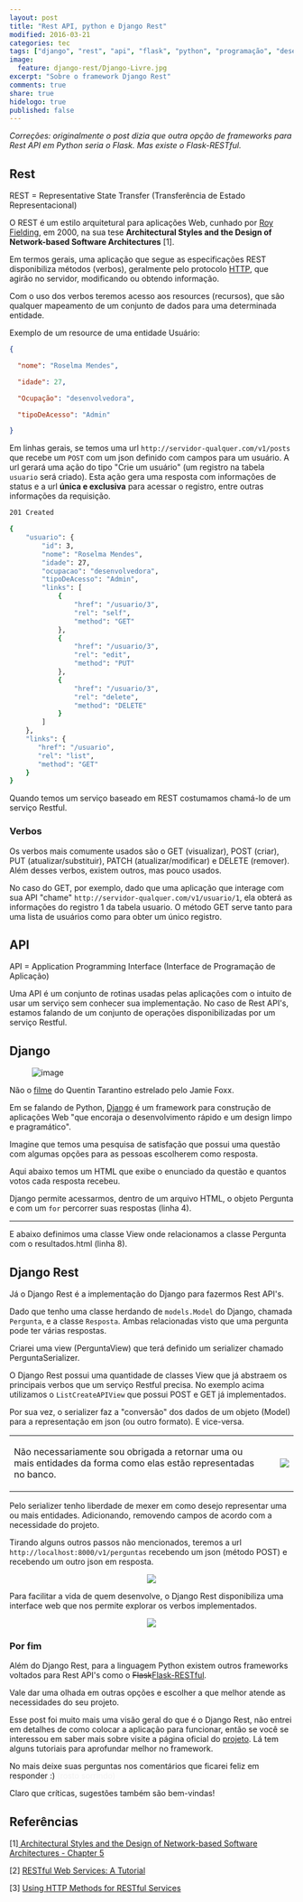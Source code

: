 ```yaml
---
layout: post
title: "Rest API, python e Django Rest"
modified: 2016-03-21
categories: tec
tags: ["django", "rest", "api", "flask", "python", "programação", "desenvolvimento"]
image:
  feature: django-rest/Django-Livre.jpg
excerpt: "Sobre o framework Django Rest"
comments: true
share: true
hidelogo: true
published: false
---
```


*Correções: originalmente o post dizia que outra opção de frameworks para Rest API em Python seria o Flask. Mas existe o Flask-RESTful.*

## Rest

<p style="text-align: left;">REST = Representative State Transfer (Transferência de Estado Representacional)</p>

O REST é um estilo arquitetural para aplicações Web, cunhado por <a href="http://roy.gbiv.com/">Roy Fielding</a>, em 2000, na sua tese <b>Architectural Styles and the Design of Network-based Software Architectures</b> [1].

Em termos gerais, uma aplicação que segue as especificações REST disponibiliza métodos (verbos), geralmente pelo protocolo <a href="http://br.ccm.net/contents/266-o-protocolo-http">HTTP</a>, que agirão no servidor, modificando ou obtendo informação.

Com o uso dos verbos teremos acesso aos resources (recursos), que são qualquer mapeamento de um conjunto de dados para uma determinada entidade.

Exemplo de um resource de uma entidade Usuário:

```json
{

  "nome": "Roselma Mendes",

  "idade": 27,

  "Ocupação": "desenvolvedora",

  "tipoDeAcesso": "Admin"

}
```


Em linhas gerais, se temos uma url `http://servidor-qualquer.com/v1/posts` que recebe um `POST` com um json definido com campos para um usuário. A url gerará uma ação do tipo "Crie um usuário" (um registro na tabela `usuario` será criado). Esta ação gera uma resposta com informações de status e a url <b>única e exclusiva</b> para acessar o registro, entre outras informações da requisição.

```bash
201 Created

{
    "usuario": {
        "id": 3,
        "nome": "Roselma Mendes",
        "idade": 27,
        "ocupacao": "desenvolvedora",
        "tipoDeAcesso": "Admin",
        "links": [
            {
                "href": "/usuario/3",
                "rel": "self",
                "method": "GET"
            },
            {
                "href": "/usuario/3",
                "rel": "edit",
                "method": "PUT"
            },
            {
                "href": "/usuario/3",
                "rel": "delete",
                "method": "DELETE"
            }
        ]
    },
    "links": {
       "href": "/usuario",
       "rel": "list",
       "method": "GET"
    }
}
```

Quando temos um serviço baseado em REST costumamos chamá-lo de um serviço <span class="evidence">Restful</span>.

### Verbos

Os verbos mais comumente usados são o GET (visualizar), POST (criar), PUT (atualizar/substituir), PATCH (atualizar/modificar) e DELETE (remover). Além desses verbos, existem outros, mas pouco usados.

No caso do GET, por exemplo, dado que uma aplicação que interage com sua API "chame" `http://servidor-qualquer.com/v1/usuario/1`, ela obterá as informações do registro 1 da tabela usuario. O método GET serve tanto para uma lista de usuários como para obter um único registro.

## API

<p style="text-align: left;">API = Application Programming Interface (Interface de Programação de Aplicação)</p>

Uma API é um conjunto de rotinas usadas pelas aplicações com o intuito de usar um serviço sem conhecer sua implementação. No caso de <span class="evidence">Rest API's</span>, estamos falando de um conjunto de operações disponibilizadas por um serviço Restful.

## Django

<figure>
	<img src="/images/django-rest/django-unchained.gif" alt="image" >
</figure>

Não o [filme](http://www.imdb.com/title/tt1853728/) do Quentin Tarantino estrelado pelo Jamie Foxx.

Em se falando de Python, [Django](https://www.djangoproject.com/) é um framework para construção de aplicações Web "que encoraja o desenvolvimento rápido e um design limpo e pragramático".

Imagine que temos uma pesquisa de satisfação que possui uma questão com algumas opções para as pessoas escolherem como resposta.

Aqui abaixo temos um HTML que exibe o enunciado da questão e quantos votos cada resposta recebeu.

Django permite acessarmos, dentro de um arquivo HTML, o objeto Pergunta e com um `for` percorrer suas respostas (linha 4).

<script src="https://gist.github.com/roselmamendes/840de27ecf0ad20ed767.js"></script>

<hr>

E abaixo definimos uma classe View onde relacionamos a classe Pergunta com o resultados.html (linha 8).

<script src="https://gist.github.com/roselmamendes/e814c41b5f201870b491.js"></script>

## Django Rest

Já o Django Rest é a implementação do Django para fazermos Rest API's.

Dado que tenho uma classe herdando de `models.Model` do Django, chamada `Pergunta`, e a classe `Resposta`. Ambas relacionadas visto que uma pergunta pode ter várias respostas.

<script src="https://gist.github.com/roselmamendes/85583b5a5b8a14f035db.js"></script>

Criarei uma view (PerguntaView) que terá definido um serializer chamado PerguntaSerializer.

<script src="https://gist.github.com/roselmamendes/adb4ebdfbe9329aebe36.js"></script>

O Django Rest possui uma quantidade de classes View que já abstraem os principais verbos que um serviço Restful precisa. No exemplo acima utilizamos o `ListCreateAPIView` que possui POST e GET já implementados.

Por sua vez, o serializer faz a "conversão" dos dados de um objeto (Model) para a representação em json (ou outro formato). E vice-versa.

<script src="https://gist.github.com/roselmamendes/03fc0c08e69eb8287585.js"></script>

<table>
  <tr>
    <td>
      <p>Não necessariamente sou obrigada a retornar uma ou mais entidades da forma como elas estão representadas no banco.</p>
    </td>
    <td class="img img--fullContainer">
      <img style="padding-left: 1em;" src="/assets/images/django-rest/usurpa.jpg" />
    </td>
  </tr>
</table>
Pelo serializer tenho liberdade de mexer em como desejo representar uma ou mais entidades. Adicionando, removendo campos de acordo com a necessidade do projeto.

Tirando alguns outros passos não mencionados, teremos a url `http://localhost:8000/v1/perguntas` recebendo um json (método POST) e recebendo um outro json em resposta.

<div align="center" class="img img--fullContainer">
  <img src="/assets/images/django-rest/resposta-exemplo.png" />
</div>

Para facilitar a vida de quem desenvolve, o Django Rest disponibiliza uma interface web que nos permite explorar os verbos implementados.

<div align="center" class="img img--fullContainer">
  <img src="/assets/images/django-rest/print-django-rest-interface.png" />
</div>

### Por fim

Além do Django Rest, para a linguagem Python existem outros frameworks voltados para Rest API's como o <strike>Flask</strike>[Flask-RESTful](https://github.com/flask-restful/flask-restful/).

Vale dar uma olhada em outras opções e escolher a que melhor atende as necessidades do seu projeto.

Esse post foi muito mais uma visão geral do que é o Django Rest, não entrei em detalhes de como colocar a aplicação para funcionar, então se você se interessou em saber mais sobre visite a página oficial do [projeto](http://www.django-rest-framework.org/). Lá tem alguns tutoriais para aprofundar melhor no framework.

No mais deixe suas perguntas nos comentários que ficarei feliz em responder :) <a style="color: #f2f2f2">(rosto sorrindo)</a>

Claro que críticas, sugestões também são bem-vindas!

## Referências

<p style="text-align: left;">[1]<a href="http://www.ics.uci.edu/~fielding/pubs/dissertation/rest_arch_style.htm"> Architectural Styles and
the Design of Network-based Software Architectures - Chapter 5</a></p>

<p style="text-align: left;">[2] <a href="http://www.drdobbs.com/web-development/restful-web-services-a-tutorial/240169069"> RESTful Web Services: A Tutorial</a> </p>

<p style="text-align: left;">[3] <a href="http://www.restapitutorial.com/lessons/httpmethods.html">Using HTTP Methods for RESTful Services</a></p>
